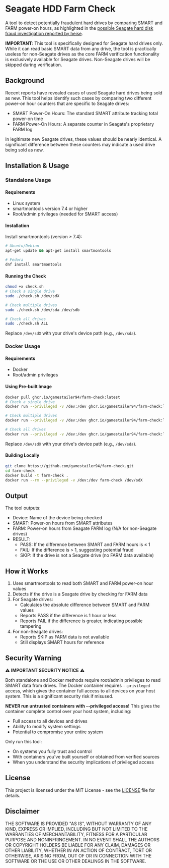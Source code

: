 # Seagate HDD Farm Check

A tool to detect potentially fraudulent hard drives by comparing SMART and FARM power-on hours, as highlighted in the [possible Seagate hard disk fraud investigation reported by heise](https://www.heise.de/en/news/Fraud-with-Seagate-hard-disks-Dozens-of-readers-report-suspected-cases-10259237.html).

**IMPORTANT**: This tool is specifically designed for Seagate hard drives only. While it can read basic SMART data from any drive, the tool is practically useless for non-Seagate drives as the core FARM verification functionality is exclusively available for Seagate drives. Non-Seagate drives will be skipped during verification.

## Background

Recent reports have revealed cases of used Seagate hard drives being sold as new. This tool helps identify such cases by comparing two different power-on hour counters that are specific to Seagate drives:
- SMART Power-On Hours: The standard SMART attribute tracking total power-on time
- FARM Power-On Hours: A separate counter in Seagate's proprietary FARM log

In legitimate new Seagate drives, these values should be nearly identical. A significant difference between these counters may indicate a used drive being sold as new.

## Installation & Usage

### Standalone Usage

#### Requirements
- Linux system
- smartmontools version 7.4 or higher
- Root/admin privileges (needed for SMART access)

#### Installation
Install smartmontools (version ≥ 7.4):
```bash
# Ubuntu/Debian
apt-get update && apt-get install smartmontools

# Fedora
dnf install smartmontools
```

#### Running the Check
```bash
chmod +x check.sh
# Check a single drive
sudo ./check.sh /dev/sdX

# Check multiple drives
sudo ./check.sh /dev/sda /dev/sdb

# Check all drives
sudo ./check.sh ALL
```
Replace `/dev/sdX` with your drive's device path (e.g., `/dev/sda`).

### Docker Usage

#### Requirements
- Docker
- Root/admin privileges

#### Using Pre-built Image
```bash
docker pull ghcr.io/gamestailer94/farm-check:latest
# Check a single drive
docker run --privileged -v /dev:/dev ghcr.io/gamestailer94/farm-check:latest /dev/sdX

# Check multiple drives
docker run --privileged -v /dev:/dev ghcr.io/gamestailer94/farm-check:latest /dev/sda /dev/sdb

# Check all drives
docker run --privileged -v /dev:/dev ghcr.io/gamestailer94/farm-check:latest ALL
```
Replace `/dev/sdX` with your drive's device path (e.g., `/dev/sda`).

#### Building Locally
```bash
git clone https://github.com/gamestailer94/farm-check.git
cd farm-check
docker build -t farm-check .
docker run --rm --privileged -v /dev:/dev farm-check /dev/sdX
```

## Output

The tool outputs:
- Device: Name of the device being checked
- SMART: Power-on hours from SMART attributes
- FARM: Power-on hours from Seagate FARM log (N/A for non-Seagate drives)
- RESULT: 
  - PASS: If the difference between SMART and FARM hours is ≤ 1
  - FAIL: If the difference is > 1, suggesting potential fraud
  - SKIP: If the drive is not a Seagate drive (no FARM data available)

## How it Works

1. Uses smartmontools to read both SMART and FARM power-on hour values
2. Detects if the drive is a Seagate drive by checking for FARM data
3. For Seagate drives:
   - Calculates the absolute difference between SMART and FARM values
   - Reports PASS if the difference is 1 hour or less
   - Reports FAIL if the difference is greater, indicating possible tampering
4. For non-Seagate drives:
   - Reports SKIP as FARM data is not available
   - Still displays SMART hours for reference

## Security Warning

⚠️ **IMPORTANT SECURITY NOTICE** ⚠️

Both standalone and Docker methods require root/admin privileges to read SMART data from drives. The Docker container requires `--privileged` access, which gives the container full access to all devices on your host system. This is a significant security risk if misused.

**NEVER run untrusted containers with --privileged access!** This gives the container complete control over your host system, including:
- Full access to all devices and drives
- Ability to modify system settings
- Potential to compromise your entire system

Only run this tool:
- On systems you fully trust and control
- With containers you've built yourself or obtained from verified sources
- When you understand the security implications of privileged access

## License

This project is licensed under the MIT License - see the [LICENSE](LICENSE) file for details.

## Disclaimer

THE SOFTWARE IS PROVIDED "AS IS", WITHOUT WARRANTY OF ANY KIND, EXPRESS OR IMPLIED, INCLUDING BUT NOT LIMITED TO THE WARRANTIES OF MERCHANTABILITY, FITNESS FOR A PARTICULAR PURPOSE AND NONINFRINGEMENT. IN NO EVENT SHALL THE AUTHORS OR COPYRIGHT HOLDERS BE LIABLE FOR ANY CLAIM, DAMAGES OR OTHER LIABILITY, WHETHER IN AN ACTION OF CONTRACT, TORT OR OTHERWISE, ARISING FROM, OUT OF OR IN CONNECTION WITH THE SOFTWARE OR THE USE OR OTHER DEALINGS IN THE SOFTWARE.